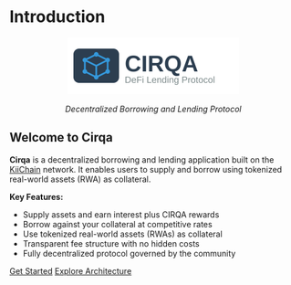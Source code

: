 # Introduction

<div align="center">
  <img src="./assets/images/logo.svg" alt="Cirqa Logo" width="300" class="cirqa-logo">
  <p><em>Decentralized Borrowing and Lending Protocol</em></p>
</div>

## Welcome to Cirqa

**Cirqa** is a decentralized borrowing and lending application built on the [KiiChain](https://kiichain.io) network. It enables users to supply and borrow using tokenized real-world assets (RWA) as collateral.

<div class="cirqa-highlight">
  <strong>Key Features:</strong>
  <ul>
    <li>Supply assets and earn interest plus CIRQA rewards</li>
    <li>Borrow against your collateral at competitive rates</li>
    <li>Use tokenized real-world assets (RWAs) as collateral</li>
    <li>Transparent fee structure with no hidden costs</li>
    <li>Fully decentralized protocol governed by the community</li>
  </ul>
</div>

<a href="#getting-started" class="cirqa-button">Get Started</a> <a href="./contracts/architecture.md" class="cirqa-button">Explore Architecture</a>